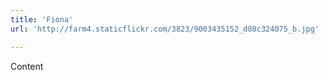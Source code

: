 ```yaml
---
title: 'Fiona'
url: 'http://farm4.staticflickr.com/3823/9003435152_d80c324075_b.jpg'

---
```


Content
